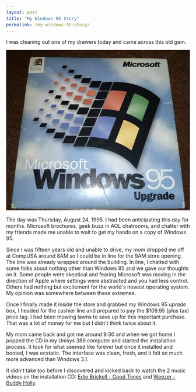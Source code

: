 ```yaml
---
layout: post
title: "My Windows 95 Story"
permalink: /my-windows-95-story/
---
```

I was cleaning out one of my drawers today and came across this old gem.

![Windows 95 CD-ROM](/media/windows-95.jpg)

The day was Thursday, August 24, 1995.  I had been anticipating this day for months.  Microsoft brochures, geek buzz in AOL chatrooms, and chatter with my friends made me unable to wait to get my hands on a copy of Windows 95.

Since I was fifteen years old and unable to drive, my mom dropped me off at CompUSA around 8AM so I could be in line for the 9AM store opening.
The line was already wrapped around the building.  In line, I chatted with some folks about nothing other than Windows 95 and we gave our thoughts on it.  Some people
were skeptical and fearing Microsoft was moving in the direction of Apple where settings were abstracted and you had less control.  Others had nothing but excitement
for the world's newest operating system.  My opinion was somewhere between these extremes.

Once I finally made it inside the store and grabbed my Windows 95 _uprade_ box, I headed for the cashier line and prepared to pay the $109.95 (plus tax) price tag.  I
had been mowing lawns to save up for this important purchase.  That was a lot of money for me but I didn't think twice about it.

My mom came back and got me around 9:30 and when we got home I popped the CD in my Unisys 386 computer and started the installation process.  It took for what seemed
like forever but once it installed and booted, I was ecstatic.  The interface was clean, fresh, and it felt so much more advanced than Windows 3.1.

It didn't take too before I discovered and kicked back to watch the 2 music videos on the installation CD: [Edie Brickell - Good Times](https://www.youtube.com/watch?v=iqL1BLzn3qc) and [Weezer - Buddy Holly](https://www.youtube.com/watch?v=ApN2eLI4d-4).



